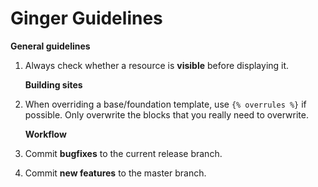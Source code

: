 Ginger Guidelines
=================

   **General guidelines**

1. Always check whether a resource is **visible** before displaying it.

   **Building sites**

2. When overriding a base/foundation template, use `{% overrules %}` if
   possible. Only overwrite the blocks that you really need to overwrite.

   **Workflow**

3. Commit **bugfixes** to the current release branch.

4. Commit **new features** to the master branch.


